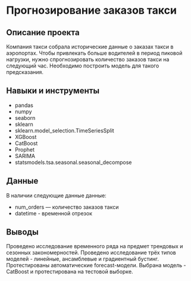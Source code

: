 #  Прогнозирование заказов такси
## Описание проекта
Компания такси собрала исторические данные о заказах такси в аэропортах. Чтобы привлекать больше водителей в период пиковой нагрузки, нужно спрогнозировать количество заказов такси на следующий час. Необходимо построить модель для такого предсказания.
## Навыки и инструменты
- pandas
- numpy
- seaborn
- sklearn
- sklearn.model_selection.TimeSeriesSplit
- XGBoost
- CatBoost
- Prophet
- SARIMA
- statsmodels.tsa.seasonal.seasonal_decompose

## Данные
В наличии следующие данные данные:
* num_orders — количество заказов такси
* datetime - временной отрезок
## Выводы
Проведено исследование временного ряда на предмет трендовых и сезонных закономерностей. Проведено исследование трёх типов моделей - линейные, ансамблевые и градиентный бустинг. Протестированы автоматические forecast-модели. Выбрана модель - CatBoost и протестирована на тестовой выборке.

